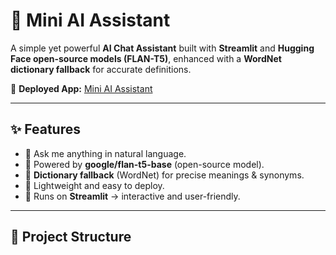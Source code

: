 
# 🤖 Mini AI Assistant

A simple yet powerful **AI Chat Assistant** built with **Streamlit** and **Hugging Face open-source models (FLAN-T5)**, enhanced with a **WordNet dictionary fallback** for accurate definitions.  

🚀 **Deployed App:** [Mini AI Assistant](https://9ajoernwu6sffupotsklpr.streamlit.app)  

---

## ✨ Features
- 🔹 Ask me anything in natural language.  
- 🔹 Powered by **google/flan-t5-base** (open-source model).  
- 🔹 **Dictionary fallback** (WordNet) for precise meanings & synonyms.  
- 🔹 Lightweight and easy to deploy.  
- 🔹 Runs on **Streamlit** → interactive and user-friendly.  

---

## 📂 Project Structure
